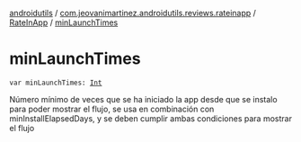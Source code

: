 [androidutils](../../index.md) / [com.jeovanimartinez.androidutils.reviews.rateinapp](../index.md) / [RateInApp](index.md) / [minLaunchTimes](./min-launch-times.md)

# minLaunchTimes

`var minLaunchTimes: `[`Int`](https://kotlinlang.org/api/latest/jvm/stdlib/kotlin/-int/index.html)

Número mínimo de veces que se ha iniciado la app desde que se instalo para poder mostrar el flujo, se usa en combinación con
minInstallElapsedDays, y se deben cumplir ambas condiciones para mostrar el flujo

